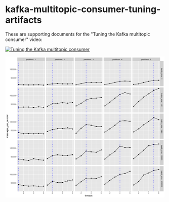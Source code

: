 # kafka-multitopic-consumer-tuning-artifacts

These are supporting documents for the "Tuning the Kafka multitopic consumer" video:

[![Tuning the Kafka multitopic consumer](https://img.youtube.com/vi/uNZzkNYNKEI/0.jpg)](https://www.youtube.com/watch?v=uNZzkNYNKEI)


![Kafka multitopic consumer facet plot](kafka_benchmark_facet_plot.png)

